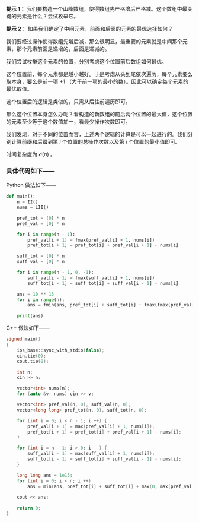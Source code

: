 **提示 1：** 我们要构造一个山峰数组，使得数组先严格增后严格减。这个数组中最关键的元素是什么？尝试枚举它。

**提示 2：** 如果我们确定了中间元素，前面和后面的元素的最优选择如何？

我们要经过操作使得数组先增后减，那么很明显，最重要的元素就是中间那个元素，那个元素前面是递增的，后面是递减的。

我们尝试枚举这个元素的位置，分别考虑这个位置前后数组如何最优。

这个位置前，每个元素都是越小越好。于是考虑从头到尾依次遍历，每个元素要么取本身，要么是前一项 $+1$ （大于前一项的最小的数）。因此可以确定每个元素的最优取值。

这个位置后的逻辑是类似的，只需从后往前遍历即可。

那么这个位置本身怎么办呢？看构造的新数组的前后两个位置的最大值，这个位置的元素至少等于这个数值加一，看最少操作次数即可。

我们发现，对于不同的位置而言，上述两个逻辑的计算是可以一起进行的。我们分别计算前缀和后缀到第 $i$ 个位置的总操作次数以及第 $i$ 个位置的最小值即可。

时间复杂度为 $\mathcal{O}(n)$ 。

### 具体代码如下——

Python 做法如下——

```Python []
def main():
    n = II()
    nums = LII()

    pref_tot = [0] * n
    pref_val = [0] * n

    for i in range(n - 1):
        pref_val[i + 1] = fmax(pref_val[i] + 1, nums[i])
        pref_tot[i + 1] = pref_tot[i] + pref_val[i + 1] - nums[i]

    suff_tot = [0] * n
    suff_val = [0] * n

    for i in range(n - 1, 0, -1):
        suff_val[i - 1] = fmax(suff_val[i] + 1, nums[i])
        suff_tot[i - 1] = suff_tot[i] + suff_val[i - 1] - nums[i]

    ans = 10 ** 15
    for i in range(n):
        ans = fmin(ans, pref_tot[i] + suff_tot[i] + fmax(fmax(pref_val[i], suff_val[i]) + 1 - nums[i], 0))

    print(ans)
```

C++ 做法如下——

```cpp []
signed main()
{
    ios_base::sync_with_stdio(false);
    cin.tie(0);
    cout.tie(0);

    int n;
    cin >> n;

    vector<int> nums(n);
    for (auto &v: nums) cin >> v;

    vector<int> pref_val(n, 0), suff_val(n, 0);
    vector<long long> pref_tot(n, 0), suff_tot(n, 0);

    for (int i = 0; i < n - 1; i ++) {
        pref_val[i + 1] = max(pref_val[i] + 1, nums[i]);
        pref_tot[i + 1] = pref_tot[i] + pref_val[i + 1] - nums[i];
    }

    for (int i = n - 1; i > 0; i --) {
        suff_val[i - 1] = max(suff_val[i] + 1, nums[i]);
        suff_tot[i - 1] = suff_tot[i] + suff_val[i - 1] - nums[i];
    }

    long long ans = 1e15;
    for (int i = 0; i < n; i ++)
        ans = min(ans, pref_tot[i] + suff_tot[i] + max(0, max(pref_val[i], suff_val[i]) + 1 - nums[i]));
    
    cout << ans;

    return 0;
}
```

